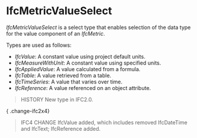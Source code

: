 IfcMetricValueSelect
====================
_IfcMetricValueSelect_ is a select type that enables selection of the data
type for the value component of an _IfcMetric_.  
  
Types are used as follows:  
  
* _IfcValue_: A constant value using project default units.  
* _IfcMeasureWithUnit_: A constant value using specified units.  
* _IfcAppliedValue_: A value calculated from a formula.  
* _IfcTable_: A value retrieved from a table.  
* _IfcTimeSeries_: A value that varies over time.  
* _IfcReference_: A value referenced on an object attribute.  
  
> HISTORY  New type in IFC2.0.  
  
{ .change-ifc2x4}  
> IFC4 CHANGE  IfcValue added, which includes removed IfcDateTime and IfcText;
> IfcReference added.  


